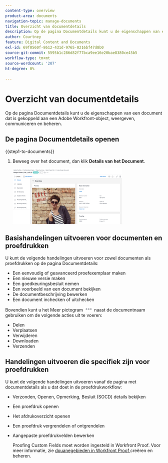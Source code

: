 ```yaml
---
content-type: overview
product-area: documents
navigation-topic: manage-documents
title: Overzicht van documentdetails
description: Op de pagina Documentdetails kunt u de eigenschappen van een document dat is gekoppeld aan een Adobe Workfront-object, weergeven, communiceren en beheren.
author: Courtney
feature: Digital Content and Documents
exl-id: 69f0560f-8612-431d-9765-0216bf47d8b0
source-git-commit: 5595b1c286d82f77bca9ee16e20bae8380ce45b5
workflow-type: tm+mt
source-wordcount: '207'
ht-degree: 0%

---
```


# Overzicht van documentdetails

Op de pagina Documentdetails kunt u de eigenschappen van een document dat is gekoppeld aan een Adobe Workfront-object, weergeven, communiceren en beheren.

## De pagina Documentdetails openen

{{step1-to-documents}}

1. Beweeg over het document, dan klik **Details van het Document**.

   ![ de details van het Document ](assets/document-details-350x179.png)

## Basishandelingen uitvoeren voor documenten en proefdrukken

U kunt de volgende handelingen uitvoeren voor zowel documenten als proefdrukken op de pagina Documentdetails:

* Een eenvoudig of geavanceerd proefexemplaar maken
* Een nieuwe versie maken
* Een goedkeuringsbesluit nemen
* Een voorbeeld van een document bekijken
* De documentbeschrijving bewerken
* Een document inchecken of uitchecken

Bovendien kunt u het Meer pictogram ![ Meer menu ](assets/more-icon.png) naast de documentnaam gebruiken om de volgende acties uit te voeren:

* Delen
* Verplaatsen
* Verwijderen
* Downloaden
* Verzenden

## Handelingen uitvoeren die specifiek zijn voor proefdrukken

U kunt de volgende handelingen uitvoeren vanaf de pagina met documentdetails als u dat doet in de proefdrukworkflow:

* Verzonden, Openen, Opmerking, Besluit (SOCD) details bekijken
* Een proefdruk openen
* Het afdrukoverzicht openen
* Een proefdruk vergrendelen of ontgrendelen
* Aangepaste proefdrukvelden bewerken

  Proofing Custom Fields moet worden ingesteld in Workfront Proof. Voor meer informatie, zie [ douanegebieden in Workfront Proof ](../../workfront-proof/wp-acct-admin/account-settings/create-and-manage-custom-fields.md) creëren en beheren.
